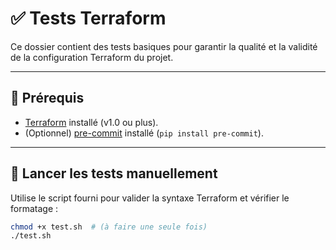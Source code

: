 # ✅ Tests Terraform

Ce dossier contient des tests basiques pour garantir la qualité et la validité de la configuration Terraform du projet.

---

## 🔧 Prérequis

- [Terraform](https://developer.hashicorp.com/terraform/downloads) installé (v1.0 ou plus).
- (Optionnel) [pre-commit](https://pre-commit.com/) installé (`pip install pre-commit`).

---

## 🚀 Lancer les tests manuellement

Utilise le script fourni pour valider la syntaxe Terraform et vérifier le formatage :

```bash
chmod +x test.sh  # (à faire une seule fois)
./test.sh
